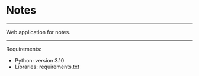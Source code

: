 # Notes

----

Web application for notes.

----
Requirements:
- Python: version 3.10
- Libraries: requirements.txt